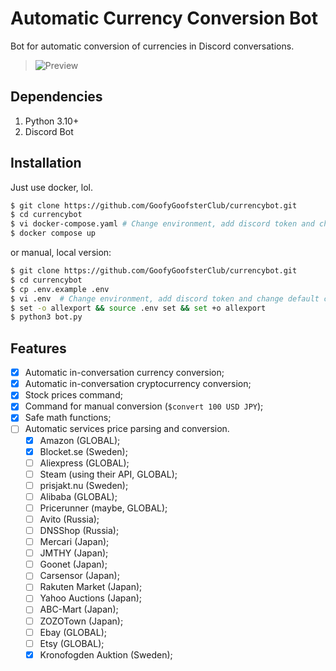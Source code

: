 # Automatic Currency Conversion Bot

Bot for automatic conversion of currencies in Discord conversations.

> ![Preview](https://thighs.moe/.~C26Jw2Ulz "Preview")

## Dependencies

1. Python 3.10+
2. Discord Bot

## Installation

Just use docker, lol.

```bash
$ git clone https://github.com/GoofyGoofsterClub/currencybot.git
$ cd currencybot
$ vi docker-compose.yaml # Change environment, add discord token and change default currencies
$ docker compose up
```

or manual, local version:

```bash
$ git clone https://github.com/GoofyGoofsterClub/currencybot.git
$ cd currencybot
$ cp .env.example .env
$ vi .env  # Change environment, add discord token and change default currencies
$ set -o allexport && source .env set && set +o allexport
$ python3 bot.py
```

## Features

- [x] Automatic in-conversation currency conversion;
- [x] Automatic in-conversation cryptocurrency conversion;
- [x] Stock prices command;
- [x] Command for manual conversion (`$convert 100 USD JPY`);
- [x] Safe math functions;
- [ ] Automatic services price parsing and conversion.
    - [x] Amazon (GLOBAL);
    - [x] Blocket.se (Sweden);
    - [ ] Aliexpress (GLOBAL);
    - [ ] Steam (using their API, GLOBAL);
    - [ ] prisjakt.nu (Sweden);
    - [ ] Alibaba (GLOBAL);
    - [ ] Pricerunner (maybe, GLOBAL);
    - [ ] Avito (Russia);
    - [ ] DNSShop (Russia);
    - [ ] Mercari (Japan);
    - [ ] JMTHY (Japan);
    - [ ] Goonet (Japan);
    - [ ] Carsensor (Japan);
    - [ ] Rakuten Market (Japan);
    - [ ] Yahoo Auctions (Japan);
    - [ ] ABC-Mart (Japan);
    - [ ] ZOZOTown (Japan);
    - [ ] Ebay (GLOBAL);
    - [ ] Etsy (GLOBAL);
    - [x] Kronofogden Auktion (Sweden);